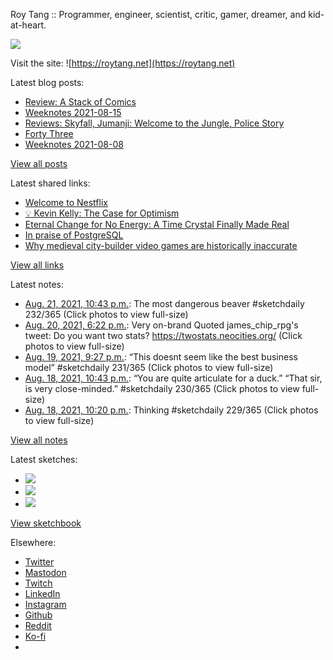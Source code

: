 Roy Tang :: Programmer, engineer, scientist, critic, gamer, dreamer, and kid-at-heart.

![](https://roytang.net/static/img/profile.jpg)

Visit the site: ![https://roytang.net](https://roytang.net)

Latest blog posts:

- [Review: A Stack of Comics](https://roytang.net/2021/08/stack-of-comics/)
- [Weeknotes 2021-08-15](https://roytang.net/2021/08/weeknotes-2021-08-15/)
- [Reviews: Skyfall, Jumanji: Welcome to the Jungle, Police Story](https://roytang.net/2021/08/skyfall-jumanji-police-story/)
- [Forty Three](https://roytang.net/2021/08/forty-three/)
- [Weeknotes 2021-08-08](https://roytang.net/2021/08/weeknotes-2021-08-08/)

[View all posts](https://roytang.net/blog)

Latest shared links:

- [Welcome to Nestflix](https://roytang.net/2021/08/welcome-to-nestflix/)
- [💡 Kevin Kelly: The Case for Optimism](https://roytang.net/2021/08/kevin-kelly-the-case-for-optimism/)
- [Eternal Change for No Energy: A Time Crystal Finally Made Real](https://roytang.net/2021/08/eternal-change-for-no-energy-a-time-crystal-finally-made-real/)
- [In praise of PostgreSQL](https://roytang.net/2021/08/in-praise-of-postgresql/)
- [Why medieval city-builder video games are historically inaccurate](https://roytang.net/2021/08/why-medieval-city-builder-video-games-are-historically-inaccurate/)

[View all links](https://roytang.net/links)

Latest notes:

- [Aug. 21, 2021, 10:43 p.m.](https://roytang.net/2021/08/1429091826787504138/): The most dangerous beaver #sketchdaily 232/365 (Click photos to view full-size)
- [Aug. 20, 2021, 6:22 p.m.](https://roytang.net/2021/08/1428663635035910147/): Very on-brand Quoted james_chip_rpg&#x27;s tweet: Do you want two stats? https://twostats.neocities.org/ (Click photos to view full-size)
- [Aug. 19, 2021, 9:27 p.m.](https://roytang.net/2021/08/1428347956315320320/): “This doesnt seem like the best business model” #sketchdaily 231/365 (Click photos to view full-size)
- [Aug. 18, 2021, 10:43 p.m.](https://roytang.net/2021/08/1428004523549728770/): “You are quite articulate for a duck.” “That sir, is very close-minded.” #sketchdaily 230/365 (Click photos to view full-size)
- [Aug. 18, 2021, 10:20 p.m.](https://roytang.net/2021/08/1427998834391543817/): Thinking #sketchdaily 229/365 (Click photos to view full-size)

[View all notes](https://roytang.net/notes)

Latest sketches:


- ![](https://roytang.net/media/cache/9c/9f/9c9f79d4413fc0f95129e44f7c846691.jpg)
- ![](https://roytang.net/media/cache/9f/b9/9fb931b90b6e8d17a53ca483689321d9.jpg)
- ![](https://roytang.net/media/cache/09/0d/090d7221480667d3c2f784ebad98a328.jpg)

[View sketchbook](https://roytang.net/albums/sketchbook)


Elsewhere:

- [Twitter](https://twitter.com/roytang)
- [Mastodon](https://mastodon.technology/@roytang)
- [Twitch](https://twitch.tv/twitchyroy)
- [LinkedIn](https://www.linkedin.com/in/roytang)
- [Instagram](https://instagram.com/roytang0400)
- [Github](https://github.com/roytang)
- [Reddit](https://reddit.com/u/hungryroy)
- [Ko-fi](https://ko-fi.com/roytang)
- [](mailto:hello@roytang.net)